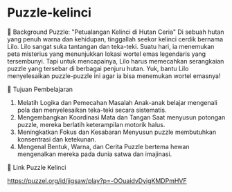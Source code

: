 # Puzzle-kelinci
🐰 Background Puzzle: "Petualangan Kelinci di Hutan Ceria"
Di sebuah hutan yang penuh warna dan kehidupan, tinggallah seekor kelinci cerdik bernama Lilo. Lilo sangat suka tantangan dan teka-teki. Suatu hari, ia menemukan peta misterius yang menunjukkan lokasi wortel emas legendaris yang tersembunyi. Tapi untuk mencapainya, Lilo harus memecahkan serangkaian puzzle yang tersebar di berbagai penjuru hutan. Yuk, bantu Lilo menyelesaikan puzzle-puzzle ini agar ia bisa menemukan wortel emasnya!

🎯 Tujuan Pembelajaran
   1. Melatih Logika dan Pemecahan Masalah
Anak-anak belajar mengenali pola dan menyelesaikan teka-teki secara sistematis.
   2. Mengembangkan Koordinasi Mata dan Tangan
Saat menyusun potongan puzzle, mereka berlatih keterampilan motorik halus.
   3. Meningkatkan Fokus dan Kesabaran
Menyusun puzzle membutuhkan konsentrasi dan ketekunan.
   4. Mengenal Bentuk, Warna, dan Cerita
Puzzle bertema hewan mengenalkan mereka pada dunia satwa dan imajinasi.

🔗 Link Puzzle Kelinci

https://puzzel.org/id/jigsaw/play?p=-OOuaidvDyigKMDPmHVF
